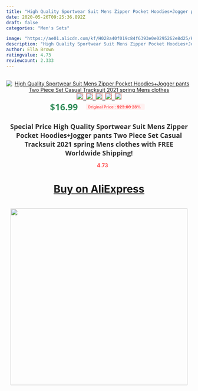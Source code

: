 ```yaml
---
title: "High Quality Sportwear Suit Mens Zipper Pocket Hoodies+Jogger pants Two Piece Set Casual Tracksuit 2021 spring Mens clothes"
date: 2020-05-26T09:25:36.892Z
draft: false
categories: "Men's Sets"

image: "https://ae01.alicdn.com/kf/H028a40f019c84f6393e0e0295262e8d25/High-Quality-Sportwear-Suit-Mens-Zipper-Pocket-Hoodies-Jogger-pants-Two-Piece-Set-Casual-Tracksuit-2021.jpg"
description: "High Quality Sportwear Suit Mens Zipper Pocket Hoodies+Jogger pants Two Piece Set Casual Tracksuit 2021 spring Mens clothes"
author: Ella Brown
ratingvalue: 4.73
reviewcount: 2.333
---
```

<br>
<div style="text-align: center;">
<a href="https://s.click.aliexpress.com/e/_AMoyln" target="_blank" rel="nofollow noopener noreferrer"><img alt="High Quality Sportwear Suit Mens Zipper Pocket Hoodies+Jogger pants Two Piece Set Casual Tracksuit 2021 spring Mens clothes" class="magnifier-image" src="https://ae01.alicdn.com/kf/H028a40f019c84f6393e0e0295262e8d25/High-Quality-Sportwear-Suit-Mens-Zipper-Pocket-Hoodies-Jogger-pants-Two-Piece-Set-Casual-Tracksuit-2021.jpg_640x640.jpg">
<br>
<img style="border:1px solid salmon" src="https://ae01.alicdn.com/kf/H028a40f019c84f6393e0e0295262e8d25/High-Quality-Sportwear-Suit-Mens-Zipper-Pocket-Hoodies-Jogger-pants-Two-Piece-Set-Casual-Tracksuit-2021.jpg_120x120.jpg">&nbsp;&nbsp;<img style="border:1px solid salmon" src="https://ae01.alicdn.com/kf/H834607e25e4347be9fdef4cc71e546e4x/High-Quality-Sportwear-Suit-Mens-Zipper-Pocket-Hoodies-Jogger-pants-Two-Piece-Set-Casual-Tracksuit-2021.jpg_120x120.jpg">&nbsp;&nbsp;<img style="border:1px solid salmon" src="https://ae01.alicdn.com/kf/H7454801ce75a4d7aa97e67bef5274564O/High-Quality-Sportwear-Suit-Mens-Zipper-Pocket-Hoodies-Jogger-pants-Two-Piece-Set-Casual-Tracksuit-2021.jpg_120x120.jpg">&nbsp;&nbsp;<img style="border:1px solid salmon" src="https://ae01.alicdn.com/kf/Hd56ba78cc2504bbaaafa269c51b26741w/High-Quality-Sportwear-Suit-Mens-Zipper-Pocket-Hoodies-Jogger-pants-Two-Piece-Set-Casual-Tracksuit-2021.jpg_120x120.jpg">&nbsp;&nbsp;<img style="border:1px solid salmon" src="https://ae01.alicdn.com/kf/Hc91dfb099db24a229f36297765793cd5S/High-Quality-Sportwear-Suit-Mens-Zipper-Pocket-Hoodies-Jogger-pants-Two-Piece-Set-Casual-Tracksuit-2021.jpg_120x120.jpg"></a></div><br0>
<div style="text-align: center;"><span style="background-color: white; border: 0px; box-sizing: border-box; color: seagreen; display: inline-block; font-family: &quot;open sans&quot; , &quot;arial&quot; , &quot;helvetica&quot; , sans-serif , &quot;heiti&quot;; font-size: 24px; font-stretch: inherit; font-weight: 700; line-height: inherit; margin: 0px 10px 0px 0px; padding: 0px; vertical-align: middle;">$16.99 </span>
<span style="background: rgb(255 , 241 , 241); border-radius: 3px; border: 0px; box-sizing: border-box; color: #ff4747; display: inline-block; font-family: inherit; font-size: 12px; font-stretch: inherit; font-style: inherit; font-variant: inherit; font-weight: 600; line-height: inherit; margin: 0px; padding: 2px 5px; transform: scale(0.9); vertical-align: middle;">Original Price : <b style="text-decoration: line-through;">$23.60 </b> 28%&nbsp;&nbsp;</span></div>
<h1 style="color: #333333; display: inline-block; font-family: &quot;open sans&quot; , &quot;arial&quot; , &quot;helvetica&quot; , sans-serif , &quot;heiti&quot;; font-size: 18px; font-stretch: inherit; font-weight: 700; text-align: center;">Special Price High Quality Sportwear Suit Mens Zipper Pocket Hoodies+Jogger pants Two Piece Set Casual Tracksuit 2021 spring Mens clothes with FREE Worldwide Shipping!</h1>
<div style="color: #ff4747; text-align: center;">
<img src="https://4.bp.blogspot.com/-M0ZcTcb-5uY/XleCXlxnR4I/AAAAAAAAAEc/OrjgMkXV1oMQFaCRZj5HQwOCBcu3w1FegCPcBGAYYCw/s1600/star.png" style="height: 15px;">&nbsp;<b>4.73</b></div>
<div class="button_cont" align="center"><a class="buynow_a" href="https://s.click.aliexpress.com/e/_AMoyln" target="_blank" rel="nofollow noopener noreferrer"><H1>Buy on AliExpress</H1></a></div><br>
<div class="separator" style="clear: both; text-align: center;">
<img src="https://lh3.googleusercontent.com/-pTy5HemUv9M/XlePHvY0dAI/AAAAAAAAAE4/0nX5iRUoIWY8eMW9Dpxeirr157OZliDIgCLcBGAsYHQ/s1600/badge.gif" width="480">
</div>
